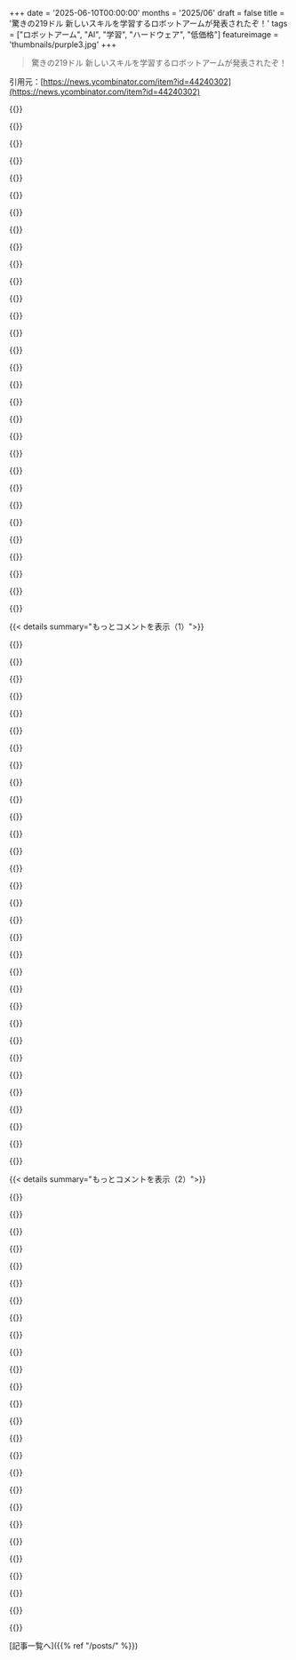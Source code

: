 +++
date = '2025-06-10T00:00:00'
months = '2025/06'
draft = false
title = '驚きの219ドル 新しいスキルを学習するロボットアームが発表されたぞ！'
tags = ["ロボットアーム", "AI", "学習", "ハードウェア", "低価格"]
featureimage = 'thumbnails/purple3.jpg'
+++

> 驚きの219ドル 新しいスキルを学習するロボットアームが発表されたぞ！

引用元：[https://news.ycombinator.com/item?id=44240302](https://news.ycombinator.com/item?id=44240302)




{{<matomeQuote body="Hi HN — Vassar Robotics（https://vassarrobotics.com/ - まだ情報少ないけど、ロボットはここで注文できるよ: https://shop.vassarrobotics.com/products/navrim-robot-that-l...）のCharlesだよ。長年愛されてるLeRobot SO-101を改良して、改良されたメカ設計と知能を追加して$219にしたんだ。何ができるかここで見てね: https://youtube.com/shorts/xNyPKJZI400（動画はスピードアップしてるよ）。<br>数年間RC planesとかmicro gas turbinesを作ってきて、もっと多くの人がハードウェアで実験できるように安くなればいいなと思ってたんだ。<br>$219のデスクトップロボットアームキットを出すよ。LeRobot SO-101のキネマティクスを維持しつつ、主要部品をより頑丈で精密なSLAプリント品に変えて、480 pカメラも2つ内蔵したんだ。供給元と色々交渉した結果、キット全体でサーボ12個分より安くなったよ。改良版のメカ設計は6月30日までにMIT licenseで公開する予定。<br>ソフトウェア側では、エージェントLLMs（Opus 4, o3とか）が長時間タスクで使えるように、ローカルロボットポリシーをツールとして公開するMCP serverも6月30日までにMIT-licensedでリリースするよ。使い方: テレオペレーションで新しいスキルを教えられる。推論時は自然言語でエージェントLLMに話しかけるだけ。LLMがMCP経由でローカルロボットポリシーを呼び出して、高レベルな指示を自動的に実行可能なロボットコマンドに分解してくれる。<br>こんな素晴らしいロボットを手に入れやすくしてくれたLeRobotコミュニティに感謝！LeRobot GitHub repoに貢献してくれた人は、hello@vassarrobotics.comにメールくれたら、ささやかなお礼に20%割引クーポンあげるよ。<br>フィードバック大歓迎！製造、コード整理、ドキュメント作成以外に考えてるのは、力覚制御グリッパー、パラレルジョーグリッパー、手首のDOF追加（新しいTrossenとかARXアームみたいに）、リーダーアームのフル力覚フィードバック（値段が3倍になるかもだけど）、各関節の解像度を下げたもっと安いバージョン、リーチを長くしたバリアントとか。どれが一番役に立つ？<br>ここで注文できるよ: https://shop.vassarrobotics.com/products/navrim-robot-that-l.... (Edit: 完売したよ！次のバッチはここで案内するね: https://vassarrobotics.com/newsletter. 未来に取引できるといいな。)<br>コメント何でも楽しみにしてる！<br>---<br>Edit: 出荷時期についての簡単な説明（ショップページにも書いてあるけど）:<br>•最初の20台のバッチは6月30日までに出荷済みで完売だよ。<br>•次の100台のバッチは7月15日（未組み立てキット）と7月21日（組み立て済みユニット）までに出荷予定。注文数に制限があるのは、時間通りに出荷して高品質を保つためだよ。<br>注文済みの人へ: 出荷日まで毎週進捗アップデートを受け取りたいか、個別に連絡するね。" userName="charleszyong" createdAt="2025/06/10 19:12:17" color="#38d3d3">}}




{{<matomeQuote body="ちょっとMIAでごめんね。120台全部完売したよ！次のバッチが入荷したら（おそらく7月下旬）、最新情報を受け取れるように待機リストを作ったよ: https://vassarrobotics.com/newsletter<br>みんなのサポート本当にありがとう。今は注文されたもの全てを時間通りに高品質で出荷するのが最優先だよ。" userName="charleszyong" createdAt="2025/06/11 05:17:22" color="">}}




{{<matomeQuote body="製品市場適合を見つけたみたいだね！応援してるよ。<br>$200っていう値段が素晴らしいね。正直、自分はそこまで頻繁に使わないかもだけど、学習目的なら全然アリな価格だよ。AIとロボットについて学べれば、元は簡単に取れると思う。<br>成功を祈ってる！" userName="dtnewman" createdAt="2025/06/11 12:31:03" color="#45d325">}}




{{<matomeQuote body="サポートありがとう！設計とサプライチェーンを頑張ってるよ。3〜6ヶ月後には、<br>1. 価格はそのまま、トルク制御グリッパーみたいな新機能を追加できるかも。<br>2. さらに値段を下げる方法がないか再検討するよ。" userName="charleszyong" createdAt="2025/06/11 17:38:26" color="">}}




{{<matomeQuote body="1000000%同意！<br>成長するための素晴らしい道筋があるね！<br>全てうまくいくように祈ってる！" userName="echelon" createdAt="2025/06/11 13:59:47" color="">}}




{{<matomeQuote body="$219ならもうお金出すよ。<br>それ以上に、細かい作業、例えば組み立てとかDIYをうまくやるために、多関節とか長リーチ版が欲しいな。カメラも内蔵はいいけど、自分で交換できると嬉しい。<br>家で複数アームのテーブルを持つのが夢なんだ。ノートPCから震える手で4本のアームを操作して、基板や部品、半田ごて、線を持ちたいね。:D" userName="loxias" createdAt="2025/06/10 20:03:09" color="#ff5c5c">}}




{{<matomeQuote body="本当そうだよね。半田付けの時、いつもブレない手が欲しいと思うよ。残念ながら、このアームにはそこまでの精度はないんだ。使ってるサーボの出力軸には1度くらいのガタがあるし、メカ構造でもさらに増える。<br>精度を上げるには、同じ種類のRCサーボを使うなら、各関節に2個使って互いに負荷をかけてガタをなくすのが基本だよ。計算はしてるんだけど、いい値段で提供する方法がまだ見つからないんだ。<br>面白いことに、研究でよく使われるARXとかTrossenみたいな1万ドルクラスのアームでも、ガタはまだあるんだよね（マシだけど）。" userName="charleszyong" createdAt="2025/06/10 20:39:45" color="#38d3d3">}}




{{<matomeQuote body="最近、サーボで角度精度を上げてバックラッシュを最小限にしようとしてたんだ。プーリーにバネを付けた紐を巻いて機械的なバイアスを加えるって方法が少し効いたんだけど、結局諦めて400ステップのステッピングモーターに変えたよ。<br>そっちは大きくて電流も食うし、駆動回路も複雑になるけど（PWMサーボより簡単なものはないからね）、正確でかなり静かだよ。" userName="tdeck" createdAt="2025/06/10 22:21:28" color="#ff5733">}}




{{<matomeQuote body="倍の値段（$438）でも、まだめっちゃお得だと思うよ。君の価格設定戦略のトレードオフについて、ちょっと教えてくれない？" userName="fragmede" createdAt="2025/06/10 21:01:53" color="">}}




{{<matomeQuote body="価格設定についてはDesign for manufacturingが一つあるね。大学でマイクロガスタービンを作ってた時によくやったよ。設計や作り方を変えるだけで、性能を落とさずに作るのが10倍速くなったりする。<br>二つ目は低マージンだよ。普通、ハードウェアは実世界の様々なコストを吸収するために50～100%のマージンを取るんだ。中には原価100ドルなのに1000ドル近くで売るものもあるって聞いたよ。<br>僕はPrusaプリンターみたいなやり方を信じてるんだ。いい製品を作って、コストより少しだけ高い値段で売る。そうすれば会社はコミュニティと一緒に成長できるからね。<br>正直なところ、ミルウォーキーのドリルとかミツトヨのノギスみたいな高級ツールが買えたらな、って何度も思ったんだ。もっとすごいと、HAAS UMC-400とかKERN Micro HD+みたいなのが欲しいって思ったよ。だから、今は自分で値段を決められる立場になったから、多くの人が財布を気にせず欲しいものを手に入れられるようにしたいんだ。" userName="charleszyong" createdAt="2025/06/10 22:02:36" color="#ff5c5c">}}




{{<matomeQuote body="客として、薄利だとマジでビビるんだよね。<br>数年後には会社が無くなってそうだからさ。" userName="TylerE" createdAt="2025/06/11 01:38:56" color="">}}




{{<matomeQuote body="このトピック全然知らないんだけど、動きを縮小するために3Dパンタグラフみたいなものって作れないのかな？" userName="6510" createdAt="2025/06/11 00:58:24" color="">}}




{{<matomeQuote body="必要なのは公差を小さくすること、つまりガタつきを無くすことだよ。<br>バイアスがかからない解決策として覚えてるのは、同じ軸にバネで引っ張り合う2つの平歯車を置く方法だね。<br>これでその複合ギアと次の普通のギアの間のガタつきがなくなる。<br>モーターにガタつきがあっても、角度センサー付きのギアはガタつかずにすぐ反応する。<br>ただ、負荷は制限される。接地面が半分で摩擦が高いから。" userName="nine_k" createdAt="2025/06/11 01:11:08" color="#ff5c5c">}}




{{<matomeQuote body="これって大体オープンソースで作られてるみたいだから、そんなにビビる必要ないと思うよ。" userName="ericd" createdAt="2025/06/11 03:17:35" color="">}}




{{<matomeQuote body="＞ガタつきをなくすには、基本的に各関節に2つのサーボで互いをプリロードする必要がある<br>バネみたいな形でプリロードできないの？" userName="taneq" createdAt="2025/06/11 12:39:33" color="">}}




{{<matomeQuote body="やり方はここにあるよ:<br>https://www.youtube.com/watch?v=GCHXNcpq3OA<br>彼のチャンネルでサーボモーターの改造方法をチェックしてみて。" userName="amelius" createdAt="2025/06/11 08:38:47" color="#785bff">}}




{{<matomeQuote body="えっと、その情報に基づくと、基板上の表面実装部品をピック＆プレースする用途としては論外っぽいね。" userName="DidYaWipe" createdAt="2025/06/11 04:00:30" color="">}}




{{<matomeQuote body="誰も頼んでないと思うけど、ガタつき解消のアニメーションだよ:<br>https://img.go-here.nl/unwiggle.gif<br>これを直列につなげば、可動域は減るけどさらにガタつきを抑えられる。<br>両側に同じ仕掛けを付けることもできるし、アームをワイヤーに変えて（テンションかけて）もっと先端を制御することもできそうだ。<br>あと、動く部分からモーターを外せそうじゃない？<br>じゃ、そういうことで！" userName="6510" createdAt="2025/06/12 16:05:48" color="#ff5733">}}




{{<matomeQuote body="そっちの方が怖いんだけど！<br>確かに最悪の場合、オープンソースだからソースコードは手に入るだろうけど、オープンソースってことは「物を作って売って利益を出す」より複雑なビジネスモデル考えなきゃいけないってこと。<br>成功例もあるけど、失敗も多いしね。" userName="fragmede" createdAt="2025/06/11 09:08:21" color="">}}




{{<matomeQuote body="大きなボディの中にモーターを入れて、四肢を紐の連続で動かすのって、たくさんの節足動物の動き方に似てるね。<br>進化も認めてるってことか！" userName="nine_k" createdAt="2025/06/12 22:52:23" color="">}}




{{<matomeQuote body="うーん、精度は十分じゃないね。Gantryシステムが必要じゃない？ Haddington Dynamicsってとこは高いけど精度良かったみたいだけど、買収されちゃったみたいだね。" userName="charleszyong" createdAt="2025/06/11 17:46:14" color="">}}




{{<matomeQuote body="サーボの良いところは、一定のトルクをかけられることかな。プリロードを低くしても十分な力が出せるんだ（じゃないとオーバーヒートしちゃう）。バネも設計次第でいけるかもね。7月に自分で試してみるよ。" userName="charleszyong" createdAt="2025/06/11 17:49:49" color="#ff5733">}}




{{<matomeQuote body="あー、これ見たことある気がする！でも、手作業で細かい部品をいっぱい組み立てなきゃいけないらしくて、将来自分で製造できる製品を作りたいから、結局やらなかったんだ。" userName="tdeck" createdAt="2025/06/11 17:07:11" color="">}}




{{<matomeQuote body="製品のメリットだけ欲しい人には、これは全然安心できないね。自分でExpertにならなきゃいけないのは困るな。俺は絶対買うけど、Supportとか修理とか、数年間のSoftware Updateが保証されるなら、3倍の値段でも全然払うよ。使えなくなったデバイスがいっぱいあるんだよね。Open Sourceのやつも多いけど、自分で直す時間ないんだ。" userName="brookst" createdAt="2025/06/11 12:22:59" color="#38d3d3">}}




{{<matomeQuote body="これはOpen SourceのHuggingFace/LeRobot SO-101がベースになってるから、多分そっちに乗り換えられるよ。それか、SO-101本体を買うのもあり。でも、この記事の製品は、SO-101のEcosystemに乗ろうとしてて、Alibabaで部品集めるより安くできてると思う。" userName="ericd" createdAt="2025/06/12 00:53:35" color="#ff33a1">}}




{{<matomeQuote body="Open Sourceだってことをもっとはっきり言うべきだね。HuggingFaceのSO-101から枝分かれしたみたいだから、そっち（機能は減るけど）に戻るのもそんなに大変じゃないと思うよ。" userName="ericd" createdAt="2025/06/12 00:51:34" color="#38d3d3">}}




{{<matomeQuote body="ワイヤーのテンションをうまく制御すれば、磨耗を気にせず必要な精度を出せるかもね。ダーツ投げる人が腕を動かしてテンション調整するみたいなイメージだよ。" userName="6510" createdAt="2025/06/13 15:24:23" color="">}}




{{<matomeQuote body="あの黄色いギアボックスを使った方が合理的じゃないかなって時々思うんだよね。みんなSG90から入って、結局サーボの機能をほぼ自分で作ってるみたいだし。" userName="numpad0" createdAt="2025/06/11 14:24:31" color="">}}




{{<matomeQuote body="マジで初心者の考えで笑えるんだけど、シェアさせて。モーターにアンバランスなホイールをつけて、振動起こさせて、使える範囲でぐらつきとか周波数を最大化できるんじゃないかっていう、バカみたいなアイデアを思いついちゃった。" userName="6510" createdAt="2025/06/11 14:09:11" color="">}}




{{<matomeQuote body="Prototype基板にSMD部品をはんだ付けするだけなら、もっと安くやる方法はあるよ。ロボットアームを開発して覚えさせてやらせるのはデモとしては良いけど、儲かる話じゃないね。それに、大量生産はもうすごく自動化されてるし。" userName="slow_typist" createdAt="2025/06/11 05:18:25" color="#ff33a1">}}




{{< details summary="もっとコメントを表示（1）">}}

{{<matomeQuote body="なるほどね。<br>精度が必要な人向けに、通常版と強化版を出すのもアリかもよ。" userName="amelius" createdAt="2025/06/11 17:28:30" color="">}}




{{<matomeQuote body="ハードウェア製品の利益率について知りたい人は、これらの動画が参考になるよ。<br>https://www.youtube.com/watch?v=UwrkfHadeQQ<br>https://m.youtube.com/watch?v=IdAT_SIRK8c＆pp=QAFIAQ％3D％3D<br>https://m.youtube.com/watch?v=63pnz-z_2sU＆pp=QAFIAQ％3D％3D" userName="tdeck" createdAt="2025/06/10 22:24:21" color="#38d3d3">}}




{{<matomeQuote body="Raspberry Piの歴史を読む価値ありだよ。<br>チーム次第だけど、適切な製品市場があればこの戦略はうまくいくと思う。<br>僕の考えでは、Vassarチームの価格設定は、低価格モデルでスケールできればRaspberry Piよりもすごいことを成し遂げられると思うな。" userName="rancar2" createdAt="2025/06/11 12:46:43" color="#ff5c5c">}}




{{<matomeQuote body="ソフトウェアはオープンソースだから、たとえ開発者がいなくなってもコミュニティがサポートを続けられるよ（すぐにはなくならないといいけど）。<br>修理に関しては、部品が安いから簡単に交換できるし、AliExpressでいつでも手に入るよ。" userName="charleszyong" createdAt="2025/06/11 18:35:13" color="#ff33a1">}}




{{<matomeQuote body="長い移動量で低Kのバネ（例えば、非常に柔らかいねじりバネを数回巻きつけるか、ドラムにワイヤーで接続されたバネ）を使えば、範囲全体のトルクの変化を減らせるかもしれないよ。それが役に立つかな？" userName="taneq" createdAt="2025/06/13 07:08:49" color="">}}




{{<matomeQuote body="ウェブサイトには技術仕様が必要だよ。<br>DOFはいくつ？ 関節角センサーはある？解像度は？サーボのインターフェースは？ペイロードは？モーターコントローラー内蔵？長さは？ワークスペースは？<br>ロボティシストとして優先順位は、DOF増加、ツール交換、センサー改善（絶対エンコーダー、トルクセンサー）、指先力センサーだよ。" userName="GlenTheMachine" createdAt="2025/06/10 20:41:14" color="#38d3d3">}}




{{<matomeQuote body="フィードバックありがとう！ちょっと考えてみたんだけど…<br>・ARXみたいなDOF追加は可能、プラス30～40ドルかな。<br>・ツール交換は良い案だね。電気信号とか電源をどうパススルーするか考えないと。<br>・エンコーダーは何の機能が欲しい？12ビット磁気式で位置は保持できるよ。もっと解像度？トルクセンサーは大量ならプラス20～30ドルでいけるよ。<br>・指先力センサーは卵掴みとかのため？" userName="charleszyong" createdAt="2025/06/10 23:38:40" color="#38d3d3">}}




{{<matomeQuote body="ちなみに、これらの改善は将来のモデル向けだよ。" userName="charleszyong" createdAt="2025/06/10 23:41:57" color="">}}




{{<matomeQuote body="DOFは空間には最低6、研究なら7DOFが理想で、特異点回避に役立つよ。価格はわかるけど、追加DOFにはお金払う価値があると思うな。モジュラー設計とかどう？<br>ツール交換は単純なマウントプレートとコネクタ仕様だけでもすごく助かるよ。<br>トルクセンサーがあると、力制御とか柔軟な動きができてロボットの能力が全然違ってくるんだ。<br>指先力センサーは卵だけじゃなく、硬い物や滑りやすい物、服やケーブルみたいな柔軟な物を扱うのにめっちゃ役立つんだよ。視覚だけじゃ難しいからね。<br>他のアイデア：エンドエフェクターにセンサー用のマウントと電源つけて、Bluetoothで繋げるのはどう？<br>ちなみに僕は宇宙ロボティシストで、大学院でロボティクス教えてるよ。" userName="GlenTheMachine" createdAt="2025/06/11 01:32:18" color="#38d3d3">}}




{{<matomeQuote body="あとさ、俺がこういうアームでやりたい作業だと、フォローアームだけで全然満足なんだ。テレオペとか模倣学習にはリーダーアームが必要だけど、強化学習や制御理論の学習には別にいらないんだよね。<br>それより必要なのは、NVIDIA Isaac LabとかGazeboにインポートできる精巧な剛体モデル。良いデジタルモデルがあるのは、めっちゃ大きなセールスポイントだよ。" userName="GlenTheMachine" createdAt="2025/06/11 01:57:24" color="#785bff">}}




{{<matomeQuote body="https://github.com/TheRobotStudio/SO-ARM100/tree/main/Simula... これが初代製品にも適用されることを期待してるよ。" userName="dimitry12" createdAt="2025/06/11 16:54:41" color="#ff5c5c">}}




{{<matomeQuote body="＞もしかしてモジュラー設計？<br>素朴な想像なんだけど、スタッキングできる関節とかどう？ ツールと同じコネクタでさ。関節を標準部品にして、自由度増やしたいなら関節を追加で積み重ねるだけ。これ、もう考えられてるだろうけど…。" userName="liotier" createdAt="2025/06/11 08:37:38" color="#45d325">}}




{{<matomeQuote body="ツールの接続には、Mill-Maxのマグネットコネクタを見てみたら？" userName="15155" createdAt="2025/06/11 13:50:32" color="#ff5c5c">}}




{{<matomeQuote body="めっちゃ良い提案だね！ promisingだわ。会社と話して、値段が許容範囲か見てみるよ。" userName="charleszyong" createdAt="2025/06/11 17:55:02" color="">}}




{{<matomeQuote body="＞ウェブサイトに技術仕様が必要だよ。DOFはいくつ？ 関節角度センシングは？ あるなら分解能は？ サーボのI/Fは？ ペイロード容量は？ モーターコントローラー内蔵？ 長さは？ 器用な作業空間は？<br>記事に「LeRobot SO-101のキネマティクスを引き継ぐキット」ってあるから、たぶん[1]と同じで5DOFとグリッパー、STS3215サーボ[2]を使ってるんじゃないかな。219ドルの価格帯だと、設計に何か追加するお金はほぼないと思うよ。[1] https://huggingface.co/docs/lerobot/so101<br>[2] https://uk.robotshop.com/products/magnetic-encoding-servo-st..." userName="michaelt" createdAt="2025/06/10 23:16:05" color="#ff5c5c">}}




{{<matomeQuote body="補足ありがとう。そうなんだ、5 DOFとグリッパーでST3215を使ってるよ（フォローアームは12V、リーダーアームは7.4Vでギア比色々）。<br>ハードウェア機能については、言われた通りすごく薄利でやってるから、今のモデルにはあまり追加できないんだ。提案は主に将来のモデルのために集めてるよ。" userName="charleszyong" createdAt="2025/06/10 23:46:03" color="#45d325">}}




{{<matomeQuote body="アップグレードの提案はちゃんと募集してたじゃん。<br>「フィードバック欲しい！ 製造、コード整理、ドキュメント作成の他に考えてるのは：力制御グリッパー、パラレルジョーグリッパー、手首のDOF追加（新しいTrossenやARXアームみたいに）、リーダーアームのフル力覚フィードバック（これは値段3倍かも）、低解像度で手頃なバージョン、リーチが長いバージョン。どれが一番役に立つ？」って。" userName="GlenTheMachine" createdAt="2025/06/10 23:25:38" color="#38d3d3">}}




{{<matomeQuote body="制御、CV、RLなんかを学ぶのに、おすすめの手頃なロボットキットある？ SO-101を買うつもりだったから、OPのデバイスと、アームじゃない何かをvarietyで買おうかなと思ってる。" userName="clw8" createdAt="2025/06/11 15:43:01" color="#785bff">}}




{{<matomeQuote body="これ最高！ SO101とかオープンソースロボットを売ってる国内ストア探してたんだ。wowroboから組み立ててないキットが250ドルくらいで届くのに6週間かかって、国境検査に引っかかったし。プランについてもっと知れたらCoolだし、今までの経験に基づいて改善提案もしたいな。" userName="softservo" createdAt="2025/06/11 23:52:20" color="">}}




{{<matomeQuote body="あーあ、自分でSO-Arm101作ろうとして部品注文して24時間以上の3Dプリント始めたばっかなのに、これ出ちゃったよ。でも応援してるね！" userName="yardie" createdAt="2025/06/10 20:00:09" color="">}}




{{<matomeQuote body="ありがとう！SO-101のデザイン、どうだったか教えてね。もし不満があれば、直せる方法が見つかるかもだよ ;)" userName="charleszyong" createdAt="2025/06/10 20:53:03" color="">}}




{{<matomeQuote body="マジそれな。リーダーアームのプリント終わったばっかで、フォロワーの20時間プリントがまだ残ってんだよね。" userName="icedrift" createdAt="2025/06/10 21:40:06" color="">}}




{{<matomeQuote body="部品の入手先が気になるな。カナダだと送料で死ぬ。ロボット＋電子部品＋100ドルの送料で、700ドルくらいになっちゃう。100ドルの「定価」とは全然違うよ。" userName="throwawaybbq1" createdAt="2025/06/11 11:19:34" color="#38d3d3">}}




{{<matomeQuote body="Amazonに出すべきだよ。自分が教えてたクラスでロボットアームを使ったんだけど、物流の関係でAmazonくらいしか注文できなかったんだ。発見にも繋がるしね。追加手数料はかかるだろうけど、大きな組織だと小さいサイトからは注文不可能な時があるよ。" userName="guywithahat" createdAt="2025/06/10 21:07:55" color="#ff33a1">}}




{{<matomeQuote body="提案ありがとう。よくわかるよ。大学にいた頃、学校のシステムだとAmazonとか業界固有の業者くらいしか無理だったな。<br>今はできるだけ早く、最高の品質で製品を出荷するために、製造とテストを優先させてほしい。その後で販売を拡大し始めるよ。<br>あと、使ってるサーボにはトルクが低いバージョンもあって、生徒には安全だけどできることは限られる。クラス向けに「安全な」バージョンに興味ある？" userName="charleszyong" createdAt="2025/06/10 21:42:45" color="#ff5733">}}




{{<matomeQuote body="TAだっただけだけど、教授の大きな問題はコスト（1000ドル以上するアームが多いから、30台買うと3万ドル超えで予算が厳しい）か、軸の数だったな。授業だったからモーターが多い方がいいって言ってて、その方が複雑で現実世界に近いからね。皮肉だけど、ロボット工学を教えるには複雑なアームの方が学生は学ぶことが多いんだ。学生は自分でキネマティクスを実装しなきゃいけなかったし、手頃なやつは単純すぎた。モーターの安全については聞いたことないし、直す時はもっと強い金属ギアのサーボに交換してたよ。製品は大好きだけどね、意見ありがとう！" userName="guywithahat" createdAt="2025/06/11 15:17:46" color="#ff5733">}}




{{<matomeQuote body="これってどうやって可能なのか、もっと詳しく説明してくれる？素人には、ロボットに何か指示したら、どうやって正しい場所に行くってわかるのか気になるな。" userName="polishdude20" createdAt="2025/06/10 21:38:35" color="#ff5733">}}




{{<matomeQuote body="そう、君の言う通りだよ。SO-ARM101にはリーダーアームがあって、同じ寸法とサーボだけど、軌道を読み取ったり記録したりするのに使うんだ。自分で動かして、デモ動画にあるフォロワーアームをリアルタイムで遠隔操作するわけ。環境（アームの土台やオブジェクトの正確な位置）を完全に制御できてるなら、MLは必要なくて、フォロワーアームで軌道を再生するだけだよ。LLMを使って、長い指示に基づいてどの軌道をどの順で再生するか決めることもできるね。" userName="dimitry12" createdAt="2025/06/10 22:43:28" color="#ff33a1">}}




{{<matomeQuote body="うん、その通りだね。モデルにある程度の適応性を持たせたいなら、ACTとかGR00Tみたいなポリシーを訓練する必要があるだろうね。<br>ただ、重要な製品スペックとして一つだけ指摘させて。リーダーアームは7.4v版のST3215（色々なギア比）を使ってて、フォロワーアームは12v版のST3215なんだ。（12v版はピークトルクが3 Nm近くで高めなんだ）" userName="charleszyong" createdAt="2025/06/11 00:04:28" color="#ff5c5c">}}




{{<matomeQuote body="ギア比が色々あるのはマジ重要！家で組む人向けだけど、これは細かいことじゃないぞ。箱にサーボが全部で12個あって、7.4ボルトの種類が4つもあるんだ。正しいのを使わないように気をつけないと、アームを組み直すのに貴重な時間を無駄にしちゃうからね。" userName="fragmede" createdAt="2025/06/11 04:51:16" color="#785bff">}}

{{</details>}}




{{< details summary="もっとコメントを表示（2）">}}

{{<matomeQuote body="確認サンキュー！デモがシンプルなのにマジカルに見えるのが最高だね。LLMで長期のプランニングをアームにつなぐやり方が洗練されててすごくエレガントだよ。" userName="dimitry12" createdAt="2025/06/11 00:31:51" color="">}}




{{<matomeQuote body="え、てことはこのアームは自分で学習したり動いたりしないの？<br>なんでリーダーアームが必要なのか全然分かんないんだけど？" userName="polishdude20" createdAt="2025/06/11 05:52:07" color="">}}




{{<matomeQuote body="リーダーアームってのは、ロボットにタスクのやり方を見せるために使うっぽいね。自分の腕でやると人間の動きをロボットの仕組みに変換しないといけないから難しいけど、リーダーアームなら見せた動きをそのまま真似すればいいだけ（これなら楽）。一度教えれば、あとは自分で何百万回でも繰り返せるんだよ。" userName="victorbjorklund" createdAt="2025/06/11 07:11:16" color="#785bff">}}




{{<matomeQuote body="カメラがあるから機械学習とかで新しい動きができるんだと思ってたよ。でもこれって、ただ動きを記録して再生してるだけなんだね。" userName="polishdude20" createdAt="2025/06/11 14:50:52" color="">}}




{{<matomeQuote body="記録した動きをLVLMと組み合わせるなら、カメラはLLMが長期タスクに必要な細かいタスクを決めるための視覚情報として必要になるんだ。細かいタスクってのは、事前に記録された動き（目で確認しない「ブラインド」な動き）を再生することに対応してる。もし記録した動きだけじゃなくて、もっとしっかりしたタスクのやり方（たくさん教え込む必要があるやつ）に進むなら、カメラは細かいタスクを実行するために絶対必要になるよ。" userName="dimitry12" createdAt="2025/06/11 16:59:19" color="#38d3d3">}}




{{<matomeQuote body="これって、ただの棒にモーターがいっぱい付いてるだけなんだね。コンピューターは全く付いてない。でもそれだけでも200ドル以上の価値はあると思うよ。だって、1)ちゃんと動くアームを自作するのも大変だし、2)ハードウェアが標準化されてるとコードを使い回せるのがマジで重要だからね。" userName="numpad0" createdAt="2025/06/10 23:25:04" color="#785bff">}}




{{<matomeQuote body="...それならさ、「新しいスキルを学習する」ってタイトルなの、なんで？" userName="notfed" createdAt="2025/06/11 00:23:09" color="">}}




{{<matomeQuote body="これ、HuggingFace SO-101アームのそっくりなレプリカとして作られてるから、たぶん同じモデルが使えるよ。あと、「教える」ためのレプリカリーダーアームも付いてるんだけど、これは素人向けに言うとテレオペレーションベースのプログラミングってことだね。" userName="numpad0" createdAt="2025/06/11 12:46:51" color="#38d3d3">}}




{{<matomeQuote body="うわー！最近息子がロボットアームでなんか作りたいって言ってたんだよね。これマジすごいね、特にホビーでやるのにちょうどいい値段なのが最高。AIをプラスするのも超クールだし、8歳の男の子の興味を引くのにピッタリじゃん:) もしかしてUKでも買えるのかな？<br>ちょっと脱線しちゃうけど、RC飛行機って、FPVドローンと比べて作るのどれくらい難しいの？" userName="GordonS" createdAt="2025/06/10 19:28:29" color="">}}




{{<matomeQuote body="RC飛行機とFPVドローンを比べてるよ。RC飛行機は練習と広い場所が必要で、慣れるのにシミュレーターで1週間、実際飛ばして2週間くらいかかったかな。ロボットが新しい動きを学習するのに似てるかも。でも、飛ばしてる時間は最高だったよ。ドローンもいくつか作ったけど、飛行機はジョイスティックの動きが直接操作に繋がる感じで、ドローンより自由って感じ。英国には良いクラブがたくさんあると思うし、そこから始めるのが一番だよ。そういえば、息子さんがもっと経験を積んだら、自分の飛行機用のガスタービンを作りたいと思うかもね。英国にはこの協会のベストだよ: https://www.gtba.co.uk <br>英国への配送についてだけど、どうやって国際発送を設定するか調べてみるね。今日の終わりまでに連絡するよ。" userName="charleszyong" createdAt="2025/06/10 20:02:47" color="#ff33a1">}}




{{<matomeQuote body="もし目的が「作ること」なら、バルサキット（デザインナイフ、瞬間接着剤2種類[硬化促進剤]）がおすすめだよ。円盤グライダーは飛ばし方を学ぶリスクを管理しやすいし、軽いから墜落しても被害は少ないと思う。僕はこのhttp://wrightbrothersrc.com/products/gambler.htmを持ってるんだけど、作るのも結構簡単だったよ（20時間くらい？）。<br>もし目的が「飛ばすこと」なら、Easy Starに間違いなし。僕はこれを何百万回も墜落させたけど、瞬間接着剤と促進剤でくっつければ元の通りになるんだ。おまけにプロペラが後ろにあるから、何かにぶつかっても（多分）血を見ることはないよ。＜https://mrmpxhobbies.com/product/rr-easystar-3/＞<br>この趣味には飛行スキルとある程度のリスク管理が必要だってことは覚えておいてね。送信機をコンピューターにつないでシミュレーションで練習できるコードもあるから、スキルアップに役立つよ。" userName="bathMarm0t" createdAt="2025/06/10 21:32:45" color="#38d3d3">}}




{{<matomeQuote body="RC飛行機を組み立てるのは重心とかリンケージの設定がドローンよりちょっと大変かな。テイクオフも練習いるよ。操縦は目視内(LOS)とFPVがあって、LOSは慣れが必要だけど、FPVはドローンより簡単で楽しいと思うんだ。FPVドローンと違って、飛行機はコントロールを離してもホバリングしないから慣れが必要だけどね。僕はアドレナリンが欲しい時はFPVドローン、リラックスしたい時は飛行機を飛ばすよ。飛行機はドローンよりずっと静かなのもいいところ。" userName="bri3d" createdAt="2025/06/10 21:12:07" color="#45d325">}}




{{<matomeQuote body="飛行機もクワッドコプターみたいに、どれだけ複雑にするかシンプルにするか自分で決められるんだ。すぐに飛ばせる完成品もあるし、キットで自分で作るレベルも色々あるし、ゼロから自分で設計してパーツを選ぶこともできるよ。<br>でも、飛ばし方はかなり違うんだ。操縦を離してもじっとしてるドローンに慣れてるなら、飛行機を飛ばすのは慣れが必要だよ。" userName="bittercynic" createdAt="2025/06/10 19:58:52" color="">}}




{{<matomeQuote body="そうそう！飛行機を飛ばすのに一時停止ボタンはないんだ。離陸から着陸まで、自分で全部やるんだよ。ストレスがかかる状況でパニックにならない、良い練習になるね（僕は飛ばしたことないけど、FPVドローンのレースも多分同じ感覚だと思う）" userName="charleszyong" createdAt="2025/06/10 20:08:07" color="">}}




{{<matomeQuote body="英国への配送サービス、設定完了したよ。これで注文できるはずだ。何か質問があれば教えてね！" userName="charleszyong" createdAt="2025/06/10 23:59:59" color="">}}




{{<matomeQuote body="これ、たぶん期間内には発送されないと思うけど、Hugging Faceで2025年6月14-15日にこのロボットアームを使ったオンラインハッカソンが世界中で開催されるよ。https://huggingface.co/LeRobot-worldwide-hackathon" userName="aesch" createdAt="2025/06/10 20:50:45" color="#38d3d3">}}




{{<matomeQuote body="いやー、本当に期間内に発送できるか一生懸命やってみたんだけど、ダメだったんだ ;( サプライヤーを追いかけるのは、デートみたいなもんさ。どんなに頑張っても、うまくいかない時があるんだよ。" userName="charleszyong" createdAt="2025/06/10 21:50:04" color="">}}




{{<matomeQuote body="ずっとロボットカメラアームが欲しかったけど、5万ドルも出せないから、こういうプロジェクトの進展にはすごく興味があるんだ。このアームは自分の用途にはペイロードや動きが足りなさそうだけど、数百ドルっていう価格がすごいよね。これで、自分が本当に欲しい性能のアームが手頃な価格で出る日も近いかもって思うとワクワクするよ。" userName="rfwhyte" createdAt="2025/06/10 20:46:09" color="#ff5733">}}




{{<matomeQuote body="チェスのデモって、リーダーアームで細かい動きを記録して、それがMCPベースの関数になるってこと？合ってるかな？キット買ったよ！すごい良い値段だね！テーブルクランプは付いてくるの？" userName="dimitry12" createdAt="2025/06/10 22:25:27" color="#ff5733">}}




{{<matomeQuote body="仕様書はどこで見れる？今ロボットアームのプロジェクトを進めてるんだけど、これ、サーボとかカメラ、コントローラーが含まれてないのに魅力的だね。こんなのもあるんだよ。https://www.aliexpress.us/item/3256808789646447.html?spm=a2g..." userName="sabareesh" createdAt="2025/06/11 16:31:38" color="#ff5733">}}




{{<matomeQuote body="面白いね。使ってるサーボはPWMサーボみたいだ。これってすごく安く手に入るんだよね。どうやって全部のサーボをつなげるか調べるべきだね。たぶんMCUを使って、USBを各サーボ用のPWMに変換する必要があると思うよ。" userName="charleszyong" createdAt="2025/06/11 17:53:21" color="#785bff">}}




{{<matomeQuote body="キット買って組み立ててみたいんだけど、どれくらい時間がかかるか目安を知りたいな。前に3Dバイオリンは完成させたんだけど、3Dプリンターは時間も場所もなくて結局作れなくて売っちゃったんだよね。キットの組み立てで、どれくらいのことや時間がかかるか、詳しい情報が欲しいな。だいたいの目安で大丈夫だよ。" userName="bredren" createdAt="2025/06/10 21:40:05" color="#ff5733">}}




{{<matomeQuote body="良い質問だね。SO-101っていうのを初めて組み立てた時は、全部で3時間くらいかかったかな。この製品はSO-101がベースになってるんだ。デザインも改良されてるけど、経験にもよるけど、たぶん2時間から4時間くらいかかるんじゃないかな。" userName="charleszyong" createdAt="2025/06/10 22:08:50" color="#785bff">}}




{{<matomeQuote body="よっしゃ。キット買っちゃったぜ！" userName="bredren" createdAt="2025/06/11 00:17:34" color="">}}




{{<matomeQuote body="面白いね。数日前にちょうど考えてたんだ。カメラ付きのロボットをうまくMCPサーバーで動かせたら、すごい面白いプロジェクトになるんじゃないかって。" userName="iamflimflam1" createdAt="2025/06/10 19:51:12" color="">}}

{{</details>}}



[記事一覧へ]({{% ref "/posts/" %}})
